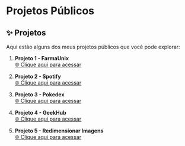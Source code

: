 # Projetos Públicos

## ✨ Projetos

Aqui estão alguns dos meus projetos públicos que você pode explorar:

1. **Projeto 1 - FarmaUnix**  
   [🌐 Clique aqui para acessar](https://cgb102000.github.io/Projetos-publicos/FarmaUnix/src)

2. **Projeto 2 - Spotify**  
   [🌐 Clique aqui para acessar](https://cgb102000.github.io/Projetos-publicos/Spotify/)

3. **Projeto 3 - Pokedex**  
   [🌐 Clique aqui para acessar](https://cgb102000.github.io/Projetos-publicos/Pokedex/)

4. **Projeto 4 - GeekHub**  
   [🌐 Clique aqui para acessar](https://cgb102000.github.io/Projetos-publicos/Animes/)

5. **Projeto 5 - Redimensionar Imagens**  
   [🌐 Clique aqui para acessar](https://cgb102000.github.io/Projetos-publicos/Redimensionar%20Imagem/)
